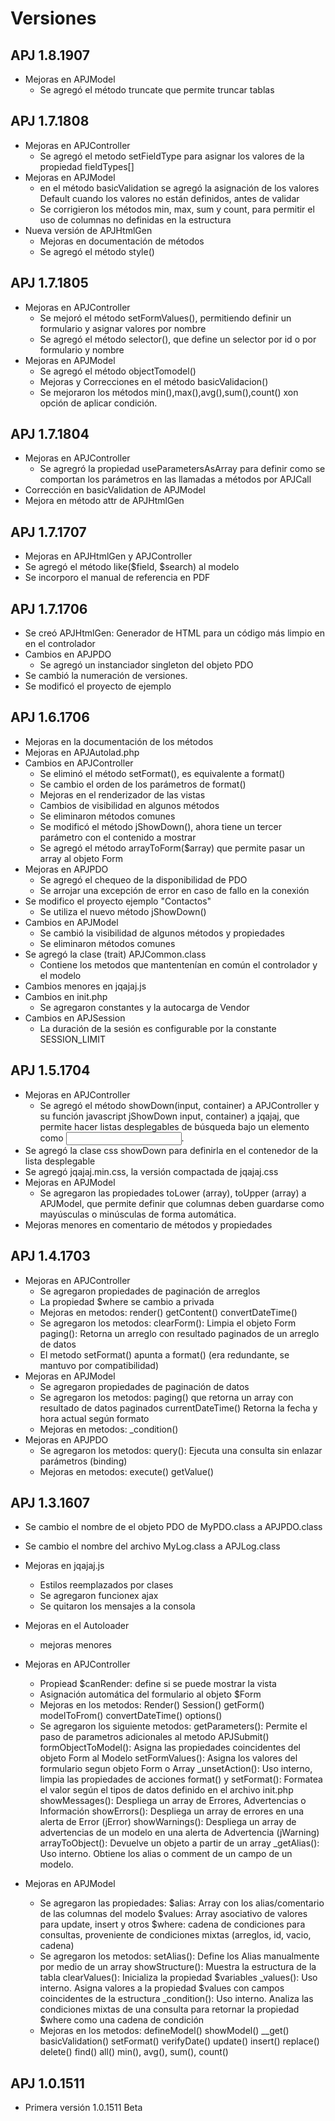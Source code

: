 # Versiones
## APJ 1.8.1907
- Mejoras en APJModel
  - Se agregó el método truncate que permite truncar tablas
## APJ 1.7.1808
- Mejoras en APJController
  - Se agregó el metodo setFieldType para asignar los valores de la propiedad fieldTypes[]
- Mejoras en APJModel
  - en el método basicValidation se agregó la asignación de los valores Default cuando los valores no están definidos, antes de validar
  - Se corrigieron los métodos min, max, sum y count, para permitir el uso de columnas no definidas en la estructura
- Nueva versión de APJHtmlGen
  - Mejoras en documentación de métodos
  - Se agregó el método style()
## APJ 1.7.1805
- Mejoras en APJController
  - Se mejoró el método setFormValues(), permitiendo definir un formulario y asignar valores por nombre
  - Se agregó el método selector(), que define un selector por id o por formulario y nombre
- Mejoras en APJModel
  - Se agregó el método objectTomodel()
  - Mejoras y Correcciones en el método basicValidacion()
  - Se mejoraron los métodos min(),max(),avg(),sum(),count() xon opción de aplicar condición.
## APJ 1.7.1804
- Mejoras en APJController
  - Se agregró la propiedad useParametersAsArray para definir como se comportan los parámetros en las llamadas a métodos por APJCall
- Corrección en basicValidation de APJModel
- Mejora en método attr de APJHtmlGen
## APJ 1.7.1707
- Mejoras en APJHtmlGen y APJController
- Se agregó el método like($field, $search) al modelo
- Se incorporo el manual de referencia en PDF
## APJ 1.7.1706
- Se creó APJHtmlGen: Generador de HTML para un código más limpio en en el controlador
- Cambios en APJPDO
  - Se agregó un instanciador singleton del objeto PDO
- Se cambió la numeración de versiones.
- Se modificó el proyecto de ejemplo
## APJ 1.6.1706
- Mejoras en la documentación de los métodos
- Mejoras en APJAutolad.php
- Cambios en APJController
  - Se eliminó el método setFormat(), es equivalente a format()
  - Se cambio el orden de los parámetros de format()
  - Mejoras en el renderizador de las vistas
  - Cambios de visibilidad en algunos métodos
  - Se eliminaron métodos comunes
  - Se modificó el método jShowDown(), ahora tiene un tercer parámetro con el contenido a mostrar
  - Se agregó el método arrayToForm($array) que permite pasar un array al objeto Form
- Mejoras en APJPDO
  - Se agregó el chequeo de la disponibilidad de PDO
  - Se arrojar una excepción de error en caso de fallo en la conexión
- Se modifico el proyecto ejemplo "Contactos"
  - Se utiliza el nuevo método jShowDown()
- Cambios en APJModel
  - Se cambió la visibilidad de algunos métodos y propiedades
  - Se eliminaron métodos comunes
- Se agregó la clase (trait) APJCommon.class
  - Contiene los metodos que mantentenían en común el controlador y el modelo
- Cambios menores en jqajaj.js
- Cambios en init.php
  - Se agregaron constantes y la autocarga de Vendor
- Cambios en APJSession
  - La duración de la sesión es configurable por la constante SESSION_LIMIT
## APJ 1.5.1704
- Mejoras en APJController
  - Se agregó el método showDown(input, container) a APJController  y su función javascript jShowDown
    input, container) a jqajaj, que permite hacer listas desplegables de búsqueda bajo un elemento como <input>.
- Se agregó la clase css showDown para definirla en el contenedor de la lista desplegable
- Se agregó jqajaj.min.css, la versión compactada de jqajaj.css
- Mejoras en APJModel
  - Se agregaron las propiedades toLower (array), toUpper (array) a APJModel, que permite definir que       columnas deben guardarse como mayúsculas o minúsculas de forma automática.
- Mejoras menores en comentario de métodos y propiedades
## APJ 1.4.1703
- Mejoras en APJController
	- Se agregaron propiedades de paginación de arreglos
	- La propiedad $where se cambio a privada
	- Mejoras en metodos:
		render()
		getContent()
		convertDateTime()
	- Se agregaron los metodos:
		clearForm(): Limpia el objeto Form
		paging(): Retorna un arreglo con resultado paginados de un arreglo de datos
	- El metodo setFormat() apunta a format() (era redundante, se mantuvo por compatibilidad)
- Mejoras en APJModel
	- Se agregaron propiedades de paginación de datos
	- Se agregaron los metodos:
		paging() que retorna un array con resultado de datos paginados
		currentDateTime() Retorna la fecha y hora actual según formato
	- Mejoras en metodos:
		_condition()
- Mejoras en APJPDO
	- Se agregaron los metodos:
		query(): Ejecuta una consulta sin enlazar parámetros (binding)
	- Mejoras en metodos:
		execute()
		getValue()
## APJ 1.3.1607
- Se cambio el nombre de el objeto PDO de MyPDO.class a APJPDO.class
- Se cambio el nombre del archivo MyLog.class a APJLog.class
- Mejoras en jqajaj.js
  - Estilos reemplazados por clases
  - Se agregaron funcionex ajax
  - Se quitaron los mensajes a la consola
- Mejoras en el Autoloader
  - mejoras menores
- Mejoras en APJController
  - Propiead $canRender: define si se puede mostrar la vista
  - Asignación automática del formulario al objeto $Form
  - Mejoras en los metodos:
    Render()
    Session()
    getForm()
    modelToFrom()
    convertDateTime()
    options()
  - Se agregaron los siguiente metodos:
    getParameters(): Permite el paso de parametros adicionales al metodo APJSubmit()
    formObjectToModel(): Asigna las propiedades coincidentes del objeto Form al Modelo
    setFormValues(): Asigna los valores del formulario segun objeto Form o Array
    _unsetAction(): Uso interno, limpia las propiedades de acciones
    format() y setFormat(): Formatea el valor según el tipos de datos definido en el archivo init.php
    showMessages(): Despliega un array de Errores, Advertencias o Información
    showErrors(): Despliega un array de errores en una alerta de Error (jError)
    showWarnings(): Despliega un array de advertencias de un modelo en una alerta de Advertencia (jWarning)
    arrayToObject(): Devuelve un objeto a partir de un array
    _getAlias(): Uso interno. Obtiene los alias o comment de un campo de un modelo.

- Mejoras en APJModel
  - Se agregaron las propiedades:
    $alias: Array con los alias/comentario de las columnas del modelo
    $values: Array asociativo de valores para update, insert y otros
    $where: cadena de condiciones para consultas, proveniente de condiciones mixtas (arreglos, id, vacio, cadena)
  - Se agregaron los metodos:
    setAlias(): Define los Alias manualmente por medio de un array
    showStructure(): Muestra la estructura de la tabla
    clearValues(): Inicializa la propiedad $variables
    _values(): Uso interno. Asigna valores a la propiedad $values con campos coincidentes de la estructura
    _condition(): Uso interno. Analiza las condiciones mixtas de una consulta para retornar la propiedad $where como una cadena de condición
  - Mejoras en los metodos:
    defineModel()
    showModel()
    __get()
    basicValidation()
    setFormat()
    verifyDate()
    update()
    insert()
    replace()
    delete()
    find()
    all()
    min(), avg(), sum(), count()
## APJ 1.0.1511
  - Primera versión 1.0.1511 Beta
